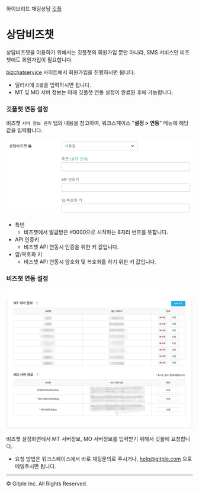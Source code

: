 하이브리드 채팅상담 [깃플](https://gitple.io)

# 상담비즈챗

상담비즈챗을 이용하기 위해서는 깃플챗의 회원가입 뿐만 아니라, SMS 서비스인 비즈챗에도 회원가입이 필요합니다.

[bizchatservice](https://bizchatservice.co.kr/) 사이트에서 회원가입을 진행하시면 됩니다.

* 딜러사에 `깃플`을 입력하시면 됩니다.
* MT 및 MO 서버 정보는 아래 깃플챗 연동 설정이 완료된 후에 가능합니다.

### 깃플챗 연동 설정

비즈챗 `서버 정보 관리` 탭의 내용을 참고하여, 워크스페이스 "**설정 > 연동**" 메뉴에 해당 값을 입력합니다.

![WS Setting Integration Bizchat](assets/images/wsSettingIntegrationBizchat_api.png)

* 특번
  * 비즈챗에서 발급받은 #0000으로 시작하는 8자리 번호를 뜻합니다.
* API 인증키
  * 비즈챗 API 연동시 인증을 위한 키 값입니다.
* 암/복호화 키
  * 비즈챗 API 연동시 암호화 및 복호화를 하기 위한 키 값입니다.

### 비즈챗 연동 설정

![WS Setting Integration Bizchat](assets/images/wsSettingIntegrationBizchat_server.png)

비즈챗 설정화면에서 MT 서버정보, MO 서버정보를 입력받기 위해서 깃플에 요청합니다.

* 요청 방법은 워크스페이스에서 바로 채팅문의로 주시거나, help@gitple.com 으로 메일주시면 됩니다.

---

© Gitple Inc. All Rights Reserved.
